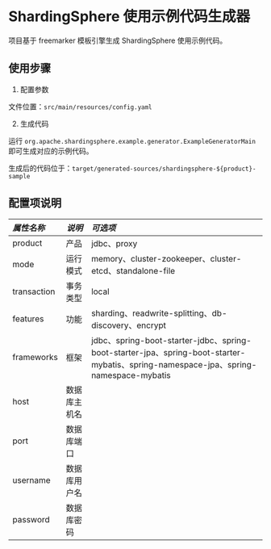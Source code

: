 # ShardingSphere 使用示例代码生成器

项目基于 freemarker 模板引擎生成 ShardingSphere 使用示例代码。

## 使用步骤

1. 配置参数

文件位置：`src/main/resources/config.yaml` 

2. 生成代码

运行 `org.apache.shardingsphere.example.generator.ExampleGeneratorMain` 即可生成对应的示例代码。

生成后的代码位于：`target/generated-sources/shardingsphere-${product}-sample`

## 配置项说明

| *属性名称*    | *说明*      | *可选项*                                                                                                                             |
|:------------|------------|:------------------------------------------------------------------------------------------------------------------------------------|
| product     | 产品        | jdbc、proxy                                                                                                                         |
| mode        | 运行模式     | memory、cluster-zookeeper、cluster-etcd、standalone-file                                                                            |
| transaction | 事务类型     | local                                                                                                                              |
| features    | 功能        | sharding、readwrite-splitting、db-discovery、encrypt                                                                                |
| frameworks  | 框架        | jdbc、spring-boot-starter-jdbc、spring-boot-starter-jpa、spring-boot-starter-mybatis、spring-namespace-jpa、spring-namespace-mybatis |
| host        | 数据库主机名 |                                                                                                                                     |
| port        | 数据库端口   |                                                                                                                                    |
| username    | 数据库用户名  |                                                                                                                                   |
| password    | 数据库密码    |                                                                                                                                   |
